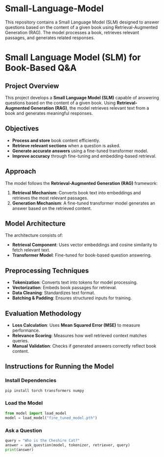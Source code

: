 # Small-Language-Model
This repository contains a Small Language Model (SLM) designed to answer questions based on the content of a given book using Retrieval-Augmented Generation (RAG). The model processes a book, retrieves relevant passages, and generates related responses.
# Small Language Model (SLM) for Book-Based Q&A

## Project Overview
This project develops a **Small Language Model (SLM)** capable of answering questions based on the content of a given book. Using **Retrieval-Augmented Generation (RAG)**, the model retrieves relevant text from a book and generates meaningful responses.

## Objectives
- **Process and store** book content efficiently.
- **Retrieve relevant sections** when a question is asked.
- **Generate accurate answers** using a fine-tuned transformer model.
- **Improve accuracy** through fine-tuning and embedding-based retrieval.

## Approach
The model follows the **Retrieval-Augmented Generation (RAG)** framework:
1. **Retrieval Mechanism**: Converts book text into embeddings and retrieves the most relevant passages.
2. **Generation Mechanism**: A fine-tuned transformer model generates an answer based on the retrieved content.

## Model Architecture
The architecture consists of:
- **Retrieval Component**: Uses vector embeddings and cosine similarity to fetch relevant text.
- **Transformer Model**: Fine-tuned for book-based question answering.

## Preprocessing Techniques
- **Tokenization**: Converts text into tokens for model processing.
- **Vectorization**: Embeds book passages for retrieval.
- **Data Cleaning**: Standardizes text format.
- **Batching & Padding**: Ensures structured inputs for training.

## Evaluation Methodology
- **Loss Calculation**: Uses **Mean Squared Error (MSE)** to measure performance.
- **Relevance Scoring**: Measures how well retrieved context matches queries.
- **Manual Validation**: Checks if generated answers correctly reflect book content.

## Instructions for Running the Model
### Install Dependencies
```bash
pip install torch transformers numpy
```

###  Load the Model
```python
from model import load_model
model = load_model("fine_tuned_model.pth")
```

###  Ask a Question
```python
query = "Who is the Cheshire Cat?"
answer = ask_question(model, tokenizer, retriever, query)
print(answer)
```
